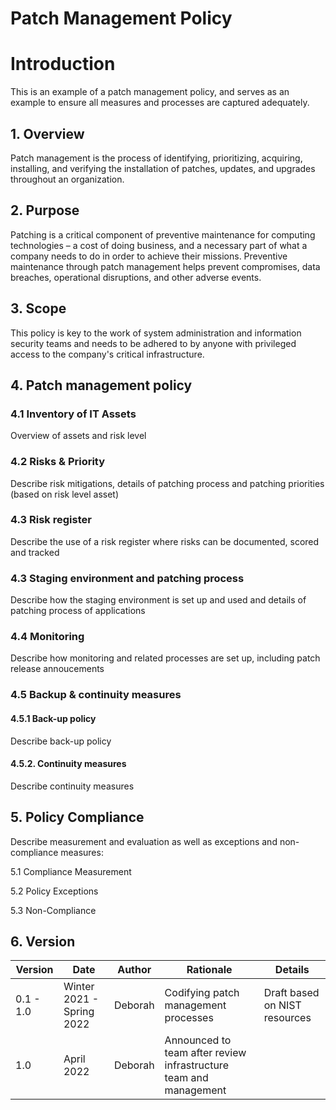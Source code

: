 # Patch Management Policy

# Introduction

This is an example of a patch management policy, and serves as an example to ensure all measures and processes are captured adequately.

## 1. Overview

Patch management is the process of identifying, prioritizing, acquiring, installing, and verifying the installation of patches, updates, and upgrades throughout an organization.

## 2. Purpose

Patching is a critical component of preventive maintenance for computing technologies – a cost of doing business, and a necessary part of what a company needs to do in order to achieve their missions. Preventive maintenance through patch management helps prevent compromises, data breaches, operational disruptions, and other adverse events.

## 3. Scope

This policy is key to the work of system administration and information security teams and needs to be adhered to by anyone with privileged access to the company's critical infrastructure. 

## 4. Patch management policy

### 4.1 Inventory of IT Assets

Overview of assets and risk level

### 4.2 Risks & Priority

Describe risk mitigations, details of patching process and patching priorities (based on risk level asset)

### 4.3 Risk register

Describe the use of a risk register where risks can be documented, scored and tracked

### 4.3 Staging environment and patching process

Describe how the staging environment is set up and used and details of patching process of applications 

### 4.4 Monitoring

Describe how monitoring and related processes are set up, including patch release annoucements

### 4.5 Backup & continuity measures

#### 4.5.1 Back-up policy

Describe back-up policy

#### 4.5.2. Continuity measures

Describe continuity measures

## 5. Policy Compliance

Describe measurement and evaluation as well as exceptions and non-compliance measures:

5.1 Compliance Measurement

5.2 Policy Exceptions

5.3 Non-Compliance

## 6. Version 

| Version | Date | Author | Rationale | Details |
| ------ | ------ | ------ | ------ | ------ |
| 0.1 - 1.0 | Winter 2021 - Spring 2022 | Deborah | Codifying patch management processes | Draft based on NIST resources
| 1.0 | April 2022 | Deborah | Announced to team after review infrastructure team and management | 

